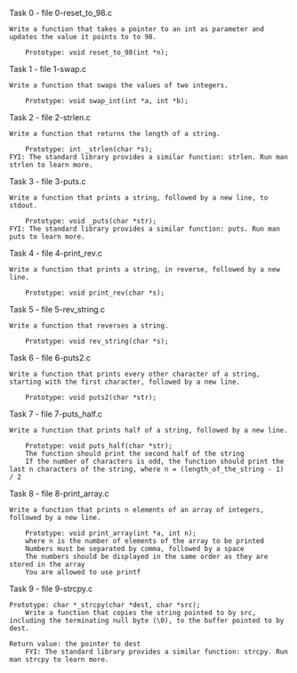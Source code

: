 Task 0 - file 0-reset_to_98.c
	
	Write a function that takes a pointer to an int as parameter and updates the value it points to to 98.

		Prototype: void reset_to_98(int *n);

Task 1 - file 1-swap.c

	Write a function that swaps the values of two integers.

		Prototype: void swap_int(int *a, int *b);

Task 2 - file 2-strlen.c

	Write a function that returns the length of a string.

		Prototype: int _strlen(char *s);
	FYI: The standard library provides a similar function: strlen. Run man strlen to learn more.

Task 3 - file 3-puts.c

	Write a function that prints a string, followed by a new line, to stdout.

		Prototype: void _puts(char *str);
	FYI: The standard library provides a similar function: puts. Run man puts to learn more.

Task 4 - file 4-print_rev.c

	Write a function that prints a string, in reverse, followed by a new line.

		Prototype: void print_rev(char *s);

Task 5 - file 5-rev_string.c

	Write a function that reverses a string.

		Prototype: void rev_string(char *s);

Task 6 - file 6-puts2.c

	Write a function that prints every other character of a string, starting with the first character, followed by a new line.

		Prototype: void puts2(char *str);

Task 7 - file 7-puts_half.c

	Write a function that prints half of a string, followed by a new line.

		Prototype: void puts_half(char *str);
		The function should print the second half of the string
		If the number of characters is odd, the function should print the last n characters of the string, where n = (length_of_the_string - 1) / 2

Task 8 - file 8-print_array.c

	Write a function that prints n elements of an array of integers, followed by a new line.

		Prototype: void print_array(int *a, int n);
		where n is the number of elements of the array to be printed
		Numbers must be separated by comma, followed by a space
		The numbers should be displayed in the same order as they are stored in the array
		You are allowed to use printf

Task 9 - file 9-strcpy.c
	
	Prototype: char *_strcpy(char *dest, char *src);
		Write a function that copies the string pointed to by src, including the terminating null byte (\0), to the buffer pointed to by dest.

	Return value: the pointer to dest
		FYI: The standard library provides a similar function: strcpy. Run man strcpy to learn more.
